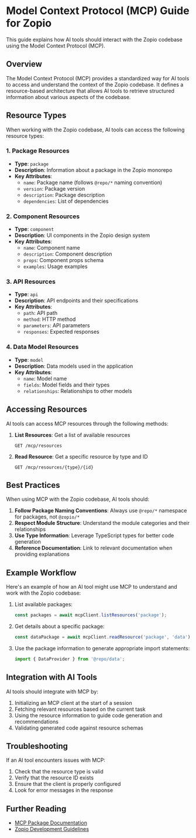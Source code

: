 # Model Context Protocol (MCP) Guide for Zopio

This guide explains how AI tools should interact with the Zopio codebase using the Model Context Protocol (MCP).

## Overview

The Model Context Protocol (MCP) provides a standardized way for AI tools to access and understand the context of the Zopio codebase. It defines a resource-based architecture that allows AI tools to retrieve structured information about various aspects of the codebase.

## Resource Types

When working with the Zopio codebase, AI tools can access the following resource types:

### 1. Package Resources

- **Type**: `package`
- **Description**: Information about a package in the Zopio monorepo
- **Key Attributes**:
  - `name`: Package name (follows `@repo/*` naming convention)
  - `version`: Package version
  - `description`: Package description
  - `dependencies`: List of dependencies

### 2. Component Resources

- **Type**: `component`
- **Description**: UI components in the Zopio design system
- **Key Attributes**:
  - `name`: Component name
  - `description`: Component description
  - `props`: Component props schema
  - `examples`: Usage examples

### 3. API Resources

- **Type**: `api`
- **Description**: API endpoints and their specifications
- **Key Attributes**:
  - `path`: API path
  - `method`: HTTP method
  - `parameters`: API parameters
  - `responses`: Expected responses

### 4. Data Model Resources

- **Type**: `model`
- **Description**: Data models used in the application
- **Key Attributes**:
  - `name`: Model name
  - `fields`: Model fields and their types
  - `relationships`: Relationships to other models

## Accessing Resources

AI tools can access MCP resources through the following methods:

1. **List Resources**: Get a list of available resources
   ```
   GET /mcp/resources
   ```

2. **Read Resource**: Get a specific resource by type and ID
   ```
   GET /mcp/resources/{type}/{id}
   ```

## Best Practices

When using MCP with the Zopio codebase, AI tools should:

1. **Follow Package Naming Conventions**: Always use `@repo/*` namespace for packages, not `@zopio/*`
2. **Respect Module Structure**: Understand the module categories and their relationships
3. **Use Type Information**: Leverage TypeScript types for better code generation
4. **Reference Documentation**: Link to relevant documentation when providing explanations

## Example Workflow

Here's an example of how an AI tool might use MCP to understand and work with the Zopio codebase:

1. List available packages:
   ```typescript
   const packages = await mcpClient.listResources('package');
   ```

2. Get details about a specific package:
   ```typescript
   const dataPackage = await mcpClient.readResource('package', 'data');
   ```

3. Use the package information to generate appropriate import statements:
   ```typescript
   import { DataProvider } from '@repo/data';
   ```

## Integration with AI Tools

AI tools should integrate with MCP by:

1. Initializing an MCP client at the start of a session
2. Fetching relevant resources based on the current task
3. Using the resource information to guide code generation and recommendations
4. Validating generated code against resource schemas

## Troubleshooting

If an AI tool encounters issues with MCP:

1. Check that the resource type is valid
2. Verify that the resource ID exists
3. Ensure that the client is properly configured
4. Look for error messages in the response

## Further Reading

- [MCP Package Documentation](../packages/mcp/README.md)
- [Zopio Development Guidelines](../docs/development.md)
